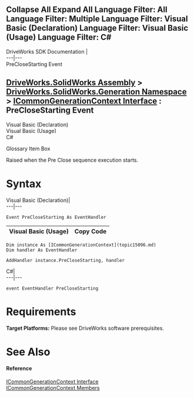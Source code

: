 Collapse All Expand All Language Filter: All  Language Filter: Multiple  Language Filter: Visual Basic (Declaration) Language Filter: Visual Basic (Usage) Language Filter: C#  
---  
DriveWorks SDK Documentation  |   
---|---  
PreCloseStarting Event   
  
[DriveWorks.SolidWorks Assembly](topic13342.md) > [DriveWorks.SolidWorks.Generation Namespace](topic15094.md) > [ICommonGenerationContext Interface](topic15096.md) : PreCloseStarting Event  
---  
  
Visual Basic (Declaration)    
Visual Basic (Usage)    
C# 

Glossary Item Box

Raised when the Pre Close sequence execution starts. 

# Syntax

Visual Basic (Declaration)|   
---|---  
      
    
    Event PreCloseStarting As EventHandler  
  
Visual Basic (Usage)| Copy Code  
---|---  
      
    
    Dim instance As [ICommonGenerationContext](topic15096.md)
    Dim handler As EventHandler
     
    AddHandler instance.PreCloseStarting, handler  
  
C#|   
---|---  
      
    
    event EventHandler PreCloseStarting  
  
# Requirements

**Target Platforms:** Please see DriveWorks software prerequisites.

# See Also

#### Reference

[ICommonGenerationContext Interface](topic15096.md)   
[ICommonGenerationContext Members](topic15097.md)


